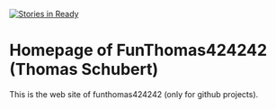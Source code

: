 [![Stories in Ready](https://badge.waffle.io/FunThomas424242/home.png?label=ready&title=Ready)](http://waffle.io/FunThomas424242/home)

# Homepage of FunThomas424242 (Thomas Schubert)

This is the web site of funthomas424242 (only for github projects).
